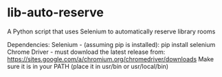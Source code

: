 # lib-auto-reserve
A Python script that uses Selenium to automatically reserve library rooms

Dependencies:
  Selenium - (assuming pip is installed): pip install selenium
  Chrome Driver - must download the latest release from:
    https://sites.google.com/a/chromium.org/chromedriver/downloads
    Make sure it is in your PATH (place it in usr/bin or usr/local/bin)
